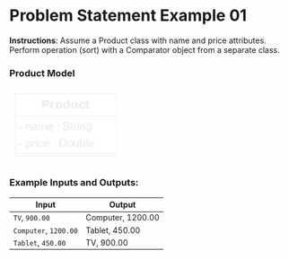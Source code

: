 # Problem Statement Example 01

**Instructions**: Assume a Product class with name and price attributes. Perform operation (sort) with a Comparator
object from a separate class.

### Product Model

![Product Model](https://github.com/souzafcharles/Complete-Java-Object-Oriented-Programming-and-Projects/blob/master/Section_P16_Functional_Programming_and_Lambda_Expressions/ProblemStatementExample01/product-model.png)

### Example Inputs and Outputs:

| **Input**             | **Output**        |
|-----------------------|-------------------|
| `TV`, `900.00`        | Computer, 1200.00 |
| `Computer`, `1200.00` | Tablet, 450.00    |
| `Tablet`, `450.00`    | TV, 900.00        |